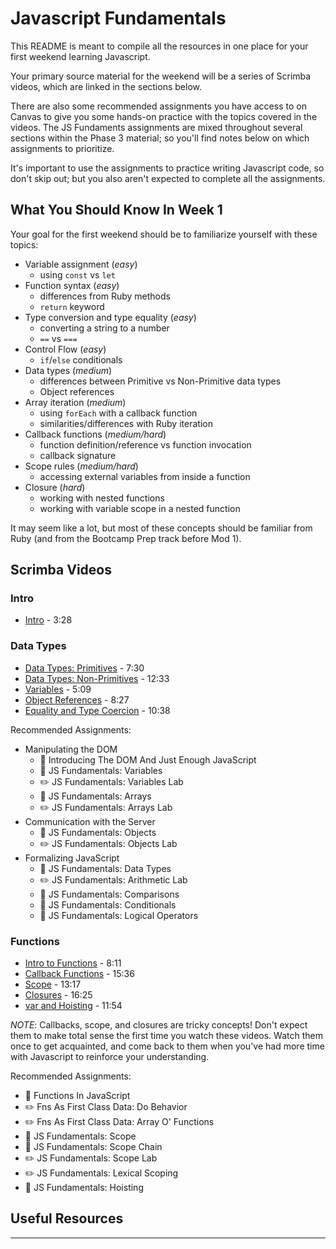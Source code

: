# Javascript Fundamentals

This README is meant to compile all the resources in one place for your first weekend learning Javascript.

Your primary source material for the weekend will be a series of Scrimba videos, which are linked in the sections below.

There are also some recommended assignments you have access to on Canvas to give you some hands-on practice with the topics covered in the videos. The JS Fundaments assignments are mixed throughout several sections within the Phase 3 material; so you'll find notes below on which assignments to prioritize. 

It's important to use the assignments to practice writing Javascript code, so don't skip out; but you also aren't expected to complete all the assignments. 

## What You Should Know In Week 1

Your goal for the first weekend should be to familiarize yourself with these topics:

- Variable assignment (*easy*)
  - using `const` vs `let`
- Function syntax (*easy*)
  - differences from Ruby methods
  - `return` keyword
- Type conversion and type equality (*easy*)
  - converting a string to a number
  - `==` vs `===`
- Control Flow (*easy*)
  - `if`/`else` conditionals
- Data types (*medium*)
  - differences between Primitive vs Non-Primitive data types
  - Object references
- Array iteration (*medium*)
  - using `forEach` with a callback function
  - similarities/differences with Ruby iteration
- Callback functions (*medium/hard*)
  - function definition/reference vs function invocation
  - callback signature
- Scope rules (*medium/hard*)
  - accessing external variables from inside a function
- Closure (*hard*)
  - working with nested functions
  - working with variable scope in a nested function

It may seem like a lot, but most of these concepts should be familiar from Ruby (and from the Bootcamp Prep track before Mod 1).

## Scrimba Videos

### Intro

- [Intro][intro] - 3:28

### Data Types

- [Data Types: Primitives][data-types-primitive] - 7:30
- [Data Types: Non-Primitives][data-types-non-primitive] - 12:33
- [Variables][variables] - 5:09
- [Object References][object-references] - 8:27
- [Equality and Type Coercion][equality-and-coercion] - 10:38

Recommended Assignments:

- Manipulating the DOM
  - 📖 Introducing The DOM And Just Enough JavaScript
  - 📖 JS Fundamentals: Variables
  - ✏️ JS Fundamentals: Variables Lab
  - 📖 JS Fundamentals: Arrays
  - ✏️ JS Fundamentals: Arrays Lab
- Communication with the Server
  - 📖 JS Fundamentals: Objects
  - ✏️ JS Fundamentals: Objects Lab
- Formalizing JavaScript 
  - 📖 JS Fundamentals: Data Types
  - ✏️ JS Fundamentals: Arithmetic Lab
  - 📖 JS Fundamentals: Comparisons
  - 📖 JS Fundamentals: Conditionals
  - 📖 JS Fundamentals: Logical Operators

### Functions

- [Intro to Functions][intro-to-functions] - 8:11
- [Callback Functions][callbacks] - 15:36
- [Scope][scope] - 13:17
- [Closures][closures] - 16:25
- [var and Hoisting][var-and-hoisting] - 11:54

*NOTE*: Callbacks, scope, and closures are tricky concepts! Don't expect them to make total sense the first time you watch these videos. Watch them once to get acquainted, and come back to them when you've had more time with Javascript to reinforce your understanding.

Recommended Assignments:

- 📖 Functions In JavaScript
- ✏️ Fns As First Class Data: Do Behavior
- ✏️ Fns As First Class Data: Array O' Functions
- 📖 JS Fundamentals: Scope
- 📖 JS Fundamentals: Scope Chain
- ✏️ JS Fundamentals: Scope Lab
- ✏️ JS Fundamentals: Lexical Scoping
- 📖 JS Fundamentals: Hoisting

## Useful Resources

---
<!-- Scrimba -->
[intro]: https://scrimba.com/scrim/cPDERWSE
[data-types-primitive]: https://scrimba.com/scrim/cqp43buR
[data-types-non-primitive]: https://scrimba.com/scrim/c9rJZbA4
[variables]: https://scrimba.com/scrim/cmp987fW
[object-references]: https://scrimba.com/scrim/ckwkgNs7
[equality-and-coercion]: https://scrimba.com/scrim/cqp43BC4

[intro-to-functions]: https://scrimba.com/scrim/cNkLBVTN
[callbacks]: https://scrimba.com/scrim/cMgwBEA2
[scope]: https://scrimba.com/scrim/cEZMqeH3
[closures]: https://scrimba.com/scrim/cLgEmZUZ
[var-and-hoisting]: https://scrimba.com/scrim/cpMmB9uV

<!-- Resources -->

